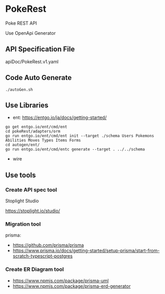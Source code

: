 # PokeRest

Poke REST API

Use OpenApi Generator

## API Specification File

apiDoc/PokeRest.v1.yaml

## Code Auto Generate

```
./autoGen.sh
```

## Use Libraries

- ent: https://entgo.io/ja/docs/getting-started/
```
go get entgo.io/ent/cmd/ent
cd pokeRest/adapters/orm
go run entgo.io/ent/cmd/ent init --target ./schema Users Pokemons Abilities Moves Types Items Forms
cd autogen/ent/
go run entgo.io/ent/cmd/entc generate --target . ../../schema
```
- wire

## Use tools

### Create API spec tool

Stoplight Studio

https://stoplight.io/studio/

### Migration tool

prisma: 
- https://github.com/prisma/prisma
- https://www.prisma.io/docs/getting-started/setup-prisma/start-from-scratch-typescript-postgres

### Create ER Diagram tool

- https://www.npmjs.com/package/prisma-uml
- https://www.npmjs.com/package/prisma-erd-generator
